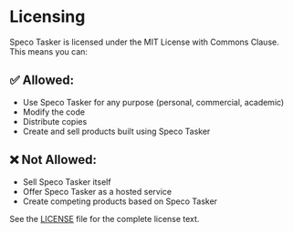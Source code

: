 # Licensing

Speco Tasker is licensed under the MIT License with Commons Clause. This means you can:

## ✅ Allowed:

- Use Speco Tasker for any purpose (personal, commercial, academic)
- Modify the code
- Distribute copies
- Create and sell products built using Speco Tasker

## ❌ Not Allowed:

- Sell Speco Tasker itself
- Offer Speco Tasker as a hosted service
- Create competing products based on Speco Tasker

See the [LICENSE](../LICENSE) file for the complete license text.
